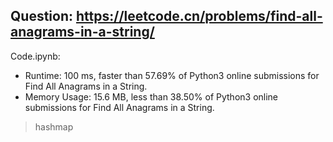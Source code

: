 ## Question: https://leetcode.cn/problems/find-all-anagrams-in-a-string/

Code.ipynb:
* Runtime: 100 ms, faster than 57.69% of Python3 online submissions for Find All Anagrams in a String.
* Memory Usage: 15.6 MB, less than 38.50% of Python3 online submissions for Find All Anagrams in a String.
> hashmap

